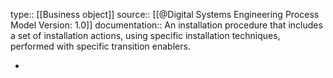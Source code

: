 type:: [[Business object]]
source:: [[@Digital Systems Engineering Process Model Version: 1.0]]
documentation:: An installation procedure that includes a set of installation actions, using specific installation techniques, performed with specific transition enablers.

-